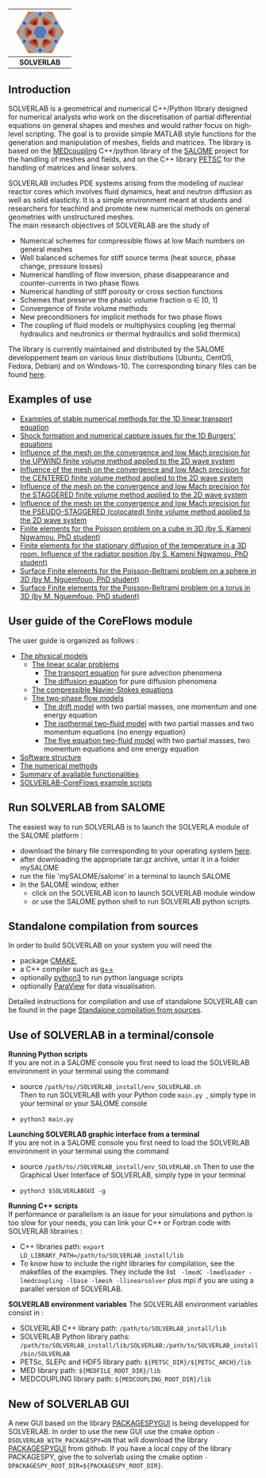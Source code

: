 </center>

| ![logo](logoSOLVERLAB.png) |
|:--:|
| **SOLVERLAB** |

</center>

Introduction
------------
SOLVERLAB is a geometrical and numerical C++/Python library designed for numerical analysts who work on the discretisation of partial differential equations on general shapes and meshes and would rather focus on high-level scripting. The goal is to provide simple MATLAB style functions for the generation and manipulation of meshes, fields and matrices. The library is based on the [MEDcoupling](https://docs.salome-platform.org/latest/dev/MEDCoupling/tutorial/index.html) C++/python library of the [SALOME](http://www.salome-platform.org/) project for the handling of meshes and fields, and on the C++ library [PETSC](https://petsc.org/release/) for the handling of matrices and linear solvers. 

SOLVERLAB includes PDE systems
arising from the modeling of nuclear reactor cores which involves fluid dynamics, heat and neutron diffusion as well as solid elasticity. It
is a simple environment meant at students and researchers for teachind and promote new numerical
methods on general geometries with unstructured meshes.  
The main research objectives of SOLVERLAB are the study of

- Numerical schemes for compressible flows at low Mach numbers on general meshes
- Well balanced schemes for stiff source terms (heat source, phase change, pressure losses)
- Numerical handling of flow inversion, phase disappearance and counter-currents in two phase flows
- Numerical handling of stiff porosity or cross section functions
- Schemes that preserve the phasic volume fraction α ∈ [0, 1]
- Convergence of finite volume methods
- New preconditioners for implicit methods for two phase flows
- The coupling of fluid models or multiphysics coupling (eg thermal hydraulics and neutronics or thermal hydraulics and solid thermics)

The library is currently maintained and distributed by the SALOME developpement team on various linux distributions (Ubuntu, CentOS, Fedora, Debian) and on Windows-10.
The corresponding binary files can be found  [here](https://www.salome-platform.org/?page_id=15).

Examples of use
---------------
- [Examples of stable numerical methods for the 1D linear transport equation](CDMATH/tests/doc/1DTransportEquation/RegularGrid/TransportEquation1D_RegularGrid.ipynb)
- [Shock formation and numerical capture issues for the 1D Burgers' equations](CDMATH/tests/doc/1DBurgersEquation_ShockWave/BurgersEquation1D.ipynb)
- [Influence of the mesh on the convergence and low Mach precision for the UPWIND finite volume method applied to the 2D wave system](CDMATH/tests/doc/2DWaveSystemVF_stationary/Convergence_WaveSystem_Upwind_SQUARE.ipynb)
- [Influence of the mesh on the convergence and low Mach precision  for the CENTERED finite volume method applied to the 2D wave system](CDMATH/tests/doc/2DWaveSystemVF_stationary/Convergence_WaveSystem_Centered_SQUARE.ipynb)
- [Influence of the mesh on the convergence and low Mach precision  for the STAGGERED finite volume method applied to the 2D wave system](CDMATH/tests/doc/2DWaveSystemVF_stationary/Convergence_WaveSystem_Staggered_SQUARE_squares.ipynb)
- [Influence of the mesh on the convergence and low Mach precision  for the PSEUDO-STAGGERED (colocated) finite volume method applied to the 2D wave system](CDMATH/tests/doc/2DWaveSystemVF_stationary/Convergence_WaveSystem_PStag_SQUARE.ipynb)
- [Finite elements for the Poisson problem on a cube in 3D (by S. Kameni Ngwamou, PhD student)](CDMATH/tests/doc/3DPoissonEF/FiniteElements3DPoisson_CUBE.ipynb)
- [Finite elements for the stationary diffusion of the temperature in a 3D room. Influence of the radiator position (by S. Kameni Ngwamou, PhD student)](CDMATH/tests/doc/3DRoomCoolingEF/3DRoomCoolingEF.ipynb)
- [Surface Finite elements for the Poisson-Beltrami problem on a sphere in 3D (by M. Nguemfouo, PhD student)](CDMATH/tests/doc/3DPoissonSphereEF/SynthesisConvergenceFESphere.pdf)
- [Surface Finite elements for the Poisson-Beltrami problem on a torus in 3D (by M. Nguemfouo, PhD student)](CDMATH/tests/doc/3DPoissonTorusEF/SynthesisConvergenceFETorus.pdf)

User guide of the CoreFlows module
----------------------------------
The user guide is organized as follows :
- [The physical models](./CoreFlows/Documentation/PhysicalModels.md)
    - [The linear scalar problems](./CoreFlows/Documentation/PhysicalModels/ScalarModelsPage.md)
        - [The transport equation](./CoreFlows/Documentation/PhysicalModels/TransportEq.md) for pure advection phenomena
        - [The diffusion equation](./CoreFlows/Documentation/PhysicalModels/DiffusionEq.md) for pure diffusion phenomena
    - [The compressible Navier-Stokes equations](./CoreFlows/Documentation/PhysicalModels/NSModelsPage.md)
    - [The two-phase flow models](./CoreFlows/Documentation/PhysicalModels/TwoPhasePage.md)
        - [The drift model](./CoreFlows/Documentation/PhysicalModels/TwoPhase/DriftModelPage.md) with two partial masses, one momentum and one energy equation
        - [The isothermal two-fluid model](./CoreFlows/Documentation/PhysicalModels/TwoPhase/IsothermalPage.md) with two partial masses and two momentum equations (no energy equation)
        - [The five equation two-fluid model](./CoreFlows/Documentation/PhysicalModels/TwoPhase/FiveEqPage.md) with two partial masses, two momentum equations and one energy equation
- [Software structure](CoreFlows/Documentation/software.md)
- [The numerical methods](CoreFlows/Documentation/numericalPage.md)
- [Summary of  available functionalities](CoreFlows/Documentation/functionalities.md)
- [SOLVERLAB-CoreFlows example scripts](CoreFlows/Documentation/examples.md)

Run SOLVERLAB from SALOME
--------------------------
The easiest way to run SOLVERLAB is to launch the SOLVERLA module of the SALOME platform :
- download the binary file corresponding to your operating system [here](https://www.salome-platform.org/?page_id=15). 
- after downloading the appropriate tar.gz archive, untar it in a folder mySALOME
- run the file 'mySALOME/salome' in a terminal to launch SALOME
- In the SALOME window, either 
    - click on the SOLVERLAB icon to launch SOLVERLAB module window
    - or use the SALOME python shell to run SOLVERLAB python scripts.

Standalone compilation from sources
-----------------------------------
In order to build SOLVERLAB on your system you will need the 
- package [CMAKE](https://cmake.org/),
- a C++  compiler such as  [g++](https://gcc.gnu.org/) 
- optionally [python3](https://www.python.org/downloads/) to run python language scripts 
- optionally [ParaView](https://www.paraview.org/) for data visualisation.  

Detailed instructions for compilation and use of standalone SOLVERLAB can be found in the page [Standalone compilation from sources](CoreFlows/Documentation/install.md).

Use of SOLVERLAB in a terminal/console
--------------------------------------
**Running Python scripts**  
If you are not in a SALOME console you first need to load the SOLVERLAB environment in your terminal using the command
 * source `/path/to//SOLVERLAB_install/env_SOLVERLAB.sh`  
Then to run SOLVERLAB with your Python code `main.py `, simply type in your terminal or your SALOME console
- `python3 main.py `

**Launching SOLVERLAB graphic interface from a terminal**  
If you are not in a SALOME console you first need to load the SOLVERLAB environment in your terminal using the command
 * source `/path/to//SOLVERLAB_install/env_SOLVERLAB.sh`
Then to use the Graphical User Interface of SOLVERLAB, simply type in your terminal
- `python3 $SOLVERLABGUI -g`

**Running C++ scripts**  
If performance or parallelism is an issue for your simulations and python is too slow for your needs, you can link your C++ or Fortran code with SOLVERLAB librairies :
 * C++ libraries path: `export LD_LIBRARY_PATH=/path/to/SOLVERLAB_install/lib`
 * To know how to include the right libraries for compilation, see the makefiles of the examples. They include the list ` -lmedC -lmedloader -lmedcoupling -lbase -lmesh -llinearsolver` plus mpi if you are using a parallel version of SOLVERLAB.

**SOLVERLAB environment variables**
The SOLVERLAB environment variables consist in :
 * SOLVERLAB C++ library path: `/path/to/SOLVERLAB_install/lib`
 * SOLVERLAB Python library paths: `/path/to/SOLVERLAB_install/lib/SOLVERLAB:/path/to/SOLVERLAB_install/bin/SOLVERLAB`
 * PETSc, SLEPc and HDF5 library path: `${PETSC_DIR}/${PETSC_ARCH}/lib`
 * MED library path: `${MEDFILE_ROOT_DIR}/lib`
 * MEDCOUPLING library path: `${MEDCOUPLING_ROOT_DIR}/lib`

New of SOLVERLAB GUI
--------------------
A new GUI based on the library [PACKAGESPYGUI](https://github.com/ndjinga/PACKAGESPYGUI) is being developped for SOLVERLAB. In order to use the new GUI use the cmake option `-DSOLVERLAB_WITH_PACKAGESPY=ON` that will download the library [PACKAGESPYGUI](https://github.com/ndjinga/PACKAGESPYGUI) from github.
If you have a local copy of the library PACKAGESPY, give the to solverlab using the cmake option `-DPACKAGESPY_ROOT_DIR=${PACKAGESPY_ROOT_DIR}`.
